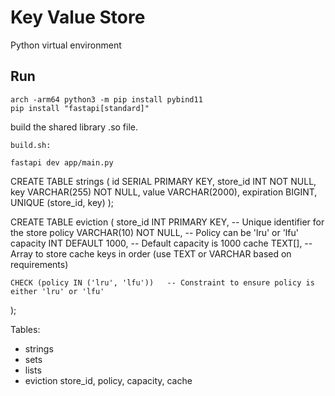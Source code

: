 # Key Value Store


Python virtual environment


## Run
```
arch -arm64 python3 -m pip install pybind11
pip install "fastapi[standard]"
```

build the shared library .so file. 
```
build.sh: 
```

```
fastapi dev app/main.py
```

CREATE TABLE strings (
    id SERIAL PRIMARY KEY,
    store_id INT NOT NULL,
    key VARCHAR(255) NOT NULL,
    value VARCHAR(2000),
    expiration BIGINT,
    UNIQUE (store_id, key)
);

CREATE TABLE eviction (
    store_id INT PRIMARY KEY,          -- Unique identifier for the store
    policy VARCHAR(10) NOT NULL,       -- Policy can be 'lru' or 'lfu'
    capacity INT DEFAULT 1000,         -- Default capacity is 1000
    cache TEXT[],                      -- Array to store cache keys in order (use TEXT or VARCHAR based on requirements)

    CHECK (policy IN ('lru', 'lfu'))   -- Constraint to ensure policy is either 'lru' or 'lfu'
);

Tables:
- strings
- sets
- lists
- eviction
store_id, policy, capacity, cache

